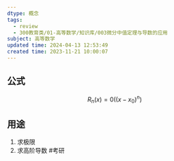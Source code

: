 ```yaml
---
dtype: 概念
tags:
  - review
  - 300教育类/01-高等数学/知识库/003微分中值定理与导数的应用
subject: 高等数学
updated time: 2024-04-13 12:53:49
created time: 2023-11-21 10:00:07
---
```

## 公式
$$R_{n}(x)=0((x-x_{0})^n)$$
## 用途
1. 求极限
2. 求高阶导数 #考研 
